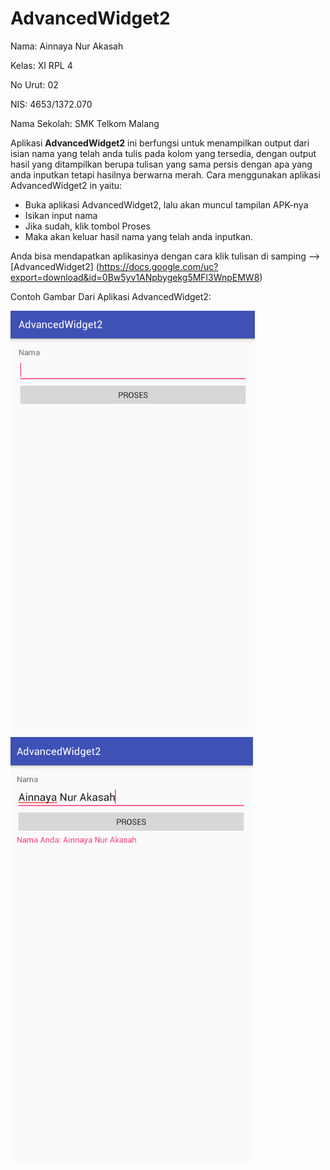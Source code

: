 # AdvancedWidget2
Nama: Ainnaya Nur Akasah

Kelas: XI RPL 4

No Urut: 02

NIS: 4653/1372.070

Nama Sekolah: SMK Telkom Malang

Aplikasi **AdvancedWidget2** ini berfungsi untuk menampilkan output dari isian nama yang telah anda tulis pada kolom yang tersedia,
dengan output hasil yang ditampilkan berupa tulisan yang sama persis dengan apa yang anda inputkan tetapi hasilnya berwarna merah.
Cara menggunakan aplikasi AdvancedWidget2 in yaitu:
- Buka aplikasi AdvancedWidget2, lalu akan muncul tampilan APK-nya
- Isikan input nama
- Jika sudah, klik tombol Proses
- Maka akan keluar hasil nama yang telah anda inputkan.

Anda bisa mendapatkan aplikasinya dengan cara klik tulisan di samping --> 
[AdvancedWidget2] (https://docs.google.com/uc?export=download&id=0Bw5yv1ANpbygekg5MFl3WnpEMW8)

Contoh Gambar Dari Aplikasi AdvancedWidget2:

![Image of AdvancedWidget2-1](https://github.com/Ainnaya/AdvancedWidget2/blob/master/Advanced2%20-%201.PNG)
![Image of AdvancedWidget2-2](https://github.com/Ainnaya/AdvancedWidget2/blob/master/Advanced2%20-%202.PNG)
